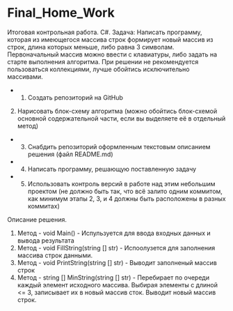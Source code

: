 # Final_Home_Work
Итоговая контрольная работа. C#.
Задача: Написать программу, которая из имеющегося массива строк формирует новый массив из строк, длина которых меньше, либо равна 3 символам. 
Первоначальный массив можно ввести с клавиатуры, либо задать на старте выполнения алгоритма. 
При решении не рекомендуется пользоваться коллекциями, лучше обойтись исключительно массивами.

+ 1. Создать репозиторий на GitHub
2. Нарисовать блок-схему алгоритма (можно обойтись блок-схемой основной содержательной части, если вы выделяете её в отдельный метод)
+ 3. Снабдить репозиторий оформленным текстовым описанием решения (файл README.md)
+ 4. Написать программу, решающую поставленную задачу
+ 5. Использовать контроль версий в работе над этим небольшим проектом (не должно быть так, что всё залито одним коммитом, как минимум этапы 2, 3, и 4 должны быть расположены в разных коммитах)

Описание решения.
1. Метод - void Main() - Испульзуется для ввода входных данных и вывода результата
2. Метод - void FillString(string [] str) - Испоолузется для заполнения массива строк данными.
3. Метод - void PrintString(string [] str) - Выводит заполненый массив строк
4. Метод - string [] MinString(string [] str) - Перебирает по очереди каждый элемент исходного массива. Выбирая элементы с длиной <= 3, записывает их в новый массив сток. Выводит новый массив строк.
